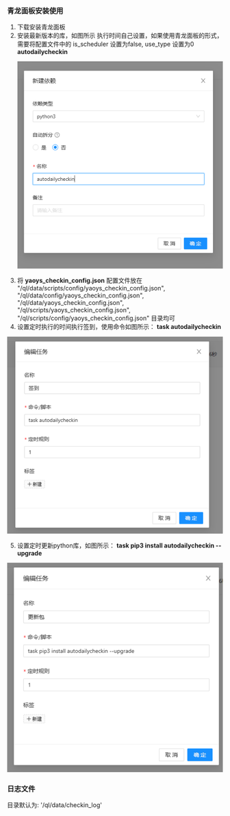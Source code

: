 ### 青龙面板安装使用

1. 下载安装青龙面板
2. 安装最新版本的库，如图所示
   执行时间自己设置，如果使用青龙面板的形式，需要将配置文件中的 is_scheduler 设置为false, use_type 设置为0
   **autodailycheckin**
    <p align="center">
      <img src="images/qinglong_1.png"  alt=""/>
    </p>
3. 将 **yaoys_checkin_config.json** 配置文件放在
   "/ql/data/scripts/config/yaoys_checkin_config.json",
   "/ql/data/config/yaoys_checkin_config.json",
   "/ql/data/yaoys_checkin_config.json",
   "/ql/scripts/yaoys_checkin_config.json",
   "/ql/scripts/config/yaoys_checkin_config.json"
   目录均可
4. 设置定时执行的时间执行签到，使用命令如图所示：
   **task autodailycheckin**

  <p align="center">
    <img src="images/qinglong_2.png"  alt=""/>
  </p>

5. 设置定时更新python库，如图所示：
   **task pip3 install autodailycheckin --upgrade**

  <p align="center">
    <img src="images/qinglong_3.png"  alt=""/>
  </p>

### 日志文件

目录默认为: '/ql/data/checkin_log'